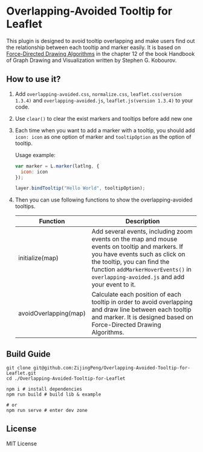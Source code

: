 # Overlapping-Avoided Tooltip for Leaflet

This plugin is designed to avoid tooltip overlapping and make users find out the relationship between each tooltip and marker easily. It is based on [Force-Directed Drawing Algorithms](http://cs.brown.edu/people/rtamassi/gdhandbook/chapters/force-directed.pdf) in the chapter 12 of the book Handbook of Graph Drawing and Visualization written by Stephen G. Kobourov.



## How to use it?

1. Add `overlapping-avoided.css`, `normalize.css`, `leaflet.css(version 1.3.4)` and `overlapping-avoided.js`, `leaflet.js(version 1.3.4)` to your code.

2. Use `clear()` to clear the exist markers and tooltips before add new one

3. Each time when you want to add a marker with a tooltip, you should add `icon: icon` as one option of marker and `tooltipOption` as the option of tooltip.

   Usage example:

   ```js
   var marker = L.marker(latlng, {
     icon: icon
   });

   layer.bindTooltip("Hello World", tooltipOption);
   ```

4. Then you can use following functions to show the overlapping-avoided tooltips. 

   | Function           | Description                              |
   | ------------------ | ---------------------------------------- |
   | initialize(map)    | Add several events, including zoom events on the map and mouse events on tooltip and markers. If you have events such as click on the tooltip, you can find the function `addMarkerHoverEvents()` in `overlapping-avoided.js` and add your event to it. |
   | avoidOverlapping(map) | Calculate each position of each tooltip in order to avoid overlapping and draw line between each tooltip and marker. It is designed based on Force-Directed Drawing Algorithms. |



## Build Guide

```shell
git clone git@github.com:ZijingPeng/Overlapping-Avoided-Tooltip-for-Leaflet.git
cd ./Overlapping-Avoided-Tooltip-for-Leaflet

npm i # install dependencies
npm run build # build lib & example

# or
npm run serve # enter dev zone
```



## License

MIT License
